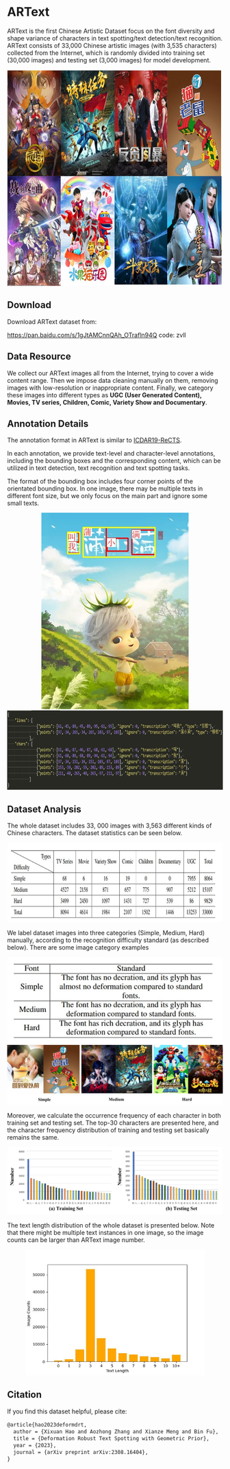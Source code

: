 
# ARText

ARText is the first Chinese Artistic Dataset focus on the font diversity and shape variance of characters in text spotting/text detection/text recognition. ARText consists of 33,000 Chinese artistic images (with 3,535 characters) collected from the Internet, which is randomly divided into training set (30,000 images)
and testing set (3,000 images) for model development.

<div align=center>
    <img src="../resources/ARText_examples.jpg" width="780" height="504" />
</div>



## Download

Download ARText dataset from:

https://pan.baidu.com/s/1gJtAMCnnQAh_OTrafln94Q    code: zvll



## Data Resource

We collect our ARText images all from the Internet, trying to cover a wide content range. Then we impose data cleaning manually on them, removing images with low-resolution or inappropriate content. Finally, we category these images into different types as **UGC (User Generated Content), Movies, TV series, Children, Comic, Variety Show and Documentary**.



## Annotation Details

The annotation format in ARText is similar to [ICDAR19-ReCTS](https://rrc.cvc.uab.es/?ch=12).

In each annotation, we provide text-level and character-level annotations, including the bounding boxes and the corresponding content, which can be utilized in text detection, text recognition and text spotting tasks.  

The format of the bounding box includes four corner points of the orientated bounding box. In one image, there may be multiple texts in different font size, but we only focus on the main part and ignore some small texts.  

<div align=center>
    <img src="../resources/annotation_example_img.jpg" />
</div>

<div align=center>
    <img src="../resources/annotation_example.jpg" width="816" height="185" />
</div>



## Dataset Analysis

The whole dataset includes 33, 000 images with 3,563 different kinds of Chinese characters. The dataset statistics can be seen below. 

<div align=center>
    <img src="../resources/ARText_statistics.jpg" width="816" height="185" />
</div>

We label dataset images into three categories (Simple, Medium, Hard) manually, according to the recognition difficulty standard (as described below). There are some image category examples

<div align=center>
    <img src="../resources/ARText_classification_standard.jpg" width="534" height="202" />
</div>



<img src="../resources/ARText_category_examples.jpg" style="zoom:50%;" />

Moreover, we calculate the occurrence frequency of each character in both training set and testing set. The top-30 characters are presented here, and the character frequency distribution of training and testing set basically remains the same. 

<img src="../resources/character-frequency.jpg" style="zoom:67%;" />

The text length distribution of the whole dataset is presented below. Note that there might be multiple text instances in one image, so the image counts can be larger than ARText image number.  

<div align=center>
    <img src="../resources/calculate_text_length.jpg" width="420" height="294" />
</div>




## Citation

If you find this dataset helpful, please cite:

```
@article{hao2023deformdrt,
  author = {Xixuan Hao and Aozhong Zhang and Xianze Meng and Bin Fu},
  title = {Deformation Robust Text Spotting with Geometric Prior},
  year = {2023},
  journal = {arXiv preprint arXiv:2308.16404},
}
```


